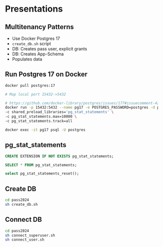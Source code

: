 # Presentations

## Multitenancy Patterns
- Use Docker Postgres 17
- `create_db.sh` script
- DB: Creates pass user, explicit grants
- DB: Creates App-Schema
- Populates data


## Run Postgres 17 on Docker
```sh
docker pull postgres:17

# Map local port 15432->5432

# https://github.com/docker-library/postgres/issues/177#issuecomment-422053654
docker run -p 15432:5432 --name pg17 -e POSTGRES_PASSWORD=postgres -d postgres:17 \
-c shared_preload_libraries='pg_stat_statements' \
-c pg_stat_statements.max=10000 \
-c pg_stat_statements.track=all

docker exec -it pg17 psql -U postgres
```

## pg_stat_statements
```sql
CREATE EXTENSION IF NOT EXISTS pg_stat_statements;

SELECT * FROM pg_stat_statements;

select pg_stat_statements_reset();
```

## Create DB
```sh
cd pass2024
sh create_db.sh
```

## Connect DB
```sh
cd pass2024
sh connect_superuser.sh
sh connect_user.sh
```

